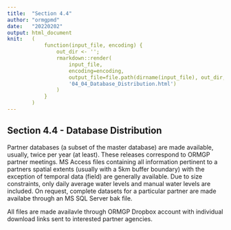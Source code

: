 ```yaml
---
title:  "Section 4.4"
author: "ormgpmd"
date:   "20220202"
output: html_document
knit:   (
            function(input_file, encoding) {
                out_dir <- '';
                rmarkdown::render(
                    input_file,
                    encoding=encoding,
                    output_file=file.path(dirname(input_file), out_dir,
                    '04_04_Database_Distribution.html')
                )
            }
        )
---
```


## Section 4.4 - Database Distribution

Partner databases (a subset of the master database) are made available,
usually, twice per year (at least).  These releases correspond to ORMGP
partner meetings.  MS Access files containing all information
pertinent to a partners spatial extents (usually with a 5km buffer boundary)
with the exception of temporal data (field) are generally available.  Due to size constraints, only
daily average water levels and manual water levels are included.  On request,
complete datasets for a particular partner are made availabe through an MS SQL
Server bak file.

All files are made availavle through ORMGP Dropbox account with individual
download links sent to interested partner agencies.

